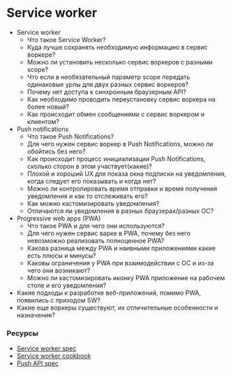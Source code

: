 # Service worker

* Service worker
  * Что такое Service Worker?
  * Куда лучше сохранять необходимую информацию в сервис воркере?
  * Можно ли установить несколько сервис воркеров с разными scope?
  * Что если в необязательный параметр scope передать одинаковые урлы для двух разных сервис воркеров?
  * Почему нет доступа к синхронным браузерным API?
  * Как необходимо проводить переустановку сервис воркера на более новый?
  * Как происходит обмен сообщениями с сервис воркером и клиентом?
* Push notifications
  * Что такое Push Notifications?
  * Для чего нужен сервис воркер в Push Notifications, можно ли обойтись без него?
  * Как происходит процесс инициализации Push Notifications, сколько сторон в этом участвует(какие)?
  * Плохой и хороший UX для показа окна подписки на уведомления, когда следует его показывать и когда нет?
  * Можно ли контролировать время отправки и время получения уведомления и как то отслеживать его?
  * Как можно кастомизировать уведомления?
  * Отличаются ли уведомления в разных браузерах/разных ОС?
* Progressive web apps (PWA)
  * Что такое PWA и для чего они используются?
  * Для чего нужен сервис варке в PWA, почему без него невозможно реализовать полноценное PWA?
  * Какова разница между PWA и наивными приложениями какие есть плюсы и минусы?
  * Каковы ограничения у PWA при взаимодействии с ОС и из-за чего они возникают?
  * Можно ли кастомизировать иконку PWA приложение на рабочем столе и его уведомления?
* Какие подходы к разработке веб-приложений, помимо PWA, появились с приходом SW?
* Какие еще воркеры существуют, их отличительные особенности и назначение?

### Ресурсы
* [Service worker spec](https://w3c.github.io/ServiceWorker/)
* [Service worker cookbook](https://serviceworke.rs/)
* [Push API spec](https://w3c.github.io/push-api/)